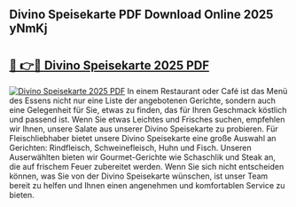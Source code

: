 ## Divino Speisekarte PDF Download Online 2025 yNmKj

# <h2><a href="http://gc93qj.nevu.top/?p=Divino+Speisekarte">🔗 👉🔴 Divino Speisekarte 2025 PDF</a></h2>

[![Divino Speisekarte 2025 PDF](https://i.imgur.com/dBaPXMq.png)](http://gc93qj.nevu.top/?p=Divino+Speisekarte)
In einem Restaurant oder Café ist das Menü des Essens nicht nur eine Liste der angebotenen Gerichte, sondern auch eine Gelegenheit für Sie, etwas zu finden, das für Ihren Geschmack köstlich und passend ist. Wenn Sie etwas Leichtes und Frisches suchen, empfehlen wir Ihnen, unsere Salate aus unserer Divino Speisekarte zu probieren. Für Fleischliebhaber bietet unsere Divino Speisekarte eine große Auswahl an Gerichten: Rindfleisch, Schweinefleisch, Huhn und Fisch. Unseren Auserwählten bieten wir Gourmet-Gerichte wie Schaschlik und Steak an, die auf frischem Feuer zubereitet werden. Wenn Sie sich nicht entscheiden können, was Sie von der Divino Speisekarte wünschen, ist unser Team bereit zu helfen und Ihnen einen angenehmen und komfortablen Service zu bieten.
